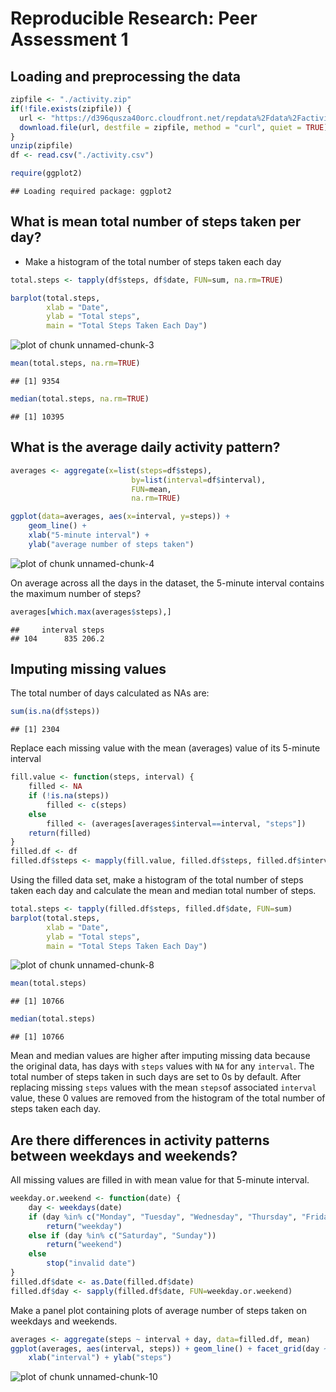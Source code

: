 # Reproducible Research: Peer Assessment 1



## Loading and preprocessing the data


```r
zipfile <- "./activity.zip"
if(!file.exists(zipfile)) {
  url <- "https://d396qusza40orc.cloudfront.net/repdata%2Fdata%2Factivity.zip"
  download.file(url, destfile = zipfile, method = "curl", quiet = TRUE)
}
unzip(zipfile)
df <- read.csv("./activity.csv")

require(ggplot2)
```

```
## Loading required package: ggplot2
```

## What is mean total number of steps taken per day?
* Make a histogram of the total number of steps taken each day


```r
total.steps <- tapply(df$steps, df$date, FUN=sum, na.rm=TRUE)

barplot(total.steps,
        xlab = "Date",
        ylab = "Total steps", 
        main = "Total Steps Taken Each Day")
```

![plot of chunk unnamed-chunk-3](figure/unnamed-chunk-3.png) 

```r
mean(total.steps, na.rm=TRUE)
```

```
## [1] 9354
```

```r
median(total.steps, na.rm=TRUE)
```

```
## [1] 10395
```

## What is the average daily activity pattern?


```r
averages <- aggregate(x=list(steps=df$steps), 
                           by=list(interval=df$interval),
                           FUN=mean, 
                           na.rm=TRUE)

ggplot(data=averages, aes(x=interval, y=steps)) +
    geom_line() +
    xlab("5-minute interval") +
    ylab("average number of steps taken")
```

![plot of chunk unnamed-chunk-4](figure/unnamed-chunk-4.png) 

On average across all the days in the dataset, the 5-minute interval contains
the maximum number of steps?


```r
averages[which.max(averages$steps),]
```

```
##     interval steps
## 104      835 206.2
```

## Imputing missing values
The total number of days calculated as NAs are:

```r
sum(is.na(df$steps))
```

```
## [1] 2304
```

Replace each missing value with the mean (averages) value of its 5-minute interval


```r
fill.value <- function(steps, interval) {
    filled <- NA
    if (!is.na(steps))
        filled <- c(steps)
    else
        filled <- (averages[averages$interval==interval, "steps"])
    return(filled)
}
filled.df <- df
filled.df$steps <- mapply(fill.value, filled.df$steps, filled.df$interval)
```

Using the filled data set, make a histogram of the total number of steps taken each day and calculate the mean and median total number of steps.


```r
total.steps <- tapply(filled.df$steps, filled.df$date, FUN=sum)
barplot(total.steps,
        xlab = "Date",
        ylab = "Total steps", 
        main = "Total Steps Taken Each Day")
```

![plot of chunk unnamed-chunk-8](figure/unnamed-chunk-8.png) 

```r
mean(total.steps)
```

```
## [1] 10766
```

```r
median(total.steps)
```

```
## [1] 10766
```

Mean and median values are higher after imputing missing data because the original data, has days with `steps` values with `NA` for any `interval`. The total number of steps taken in such days are set to 0s by default. After replacing missing `steps` values with the mean `steps`of associated `interval` value, these 0 values are removed from the histogram of the total number of steps taken each day.

## Are there differences in activity patterns between weekdays and weekends?
All missing values are filled in with mean value for that 5-minute
interval.


```r
weekday.or.weekend <- function(date) {
    day <- weekdays(date)
    if (day %in% c("Monday", "Tuesday", "Wednesday", "Thursday", "Friday"))
        return("weekday")
    else if (day %in% c("Saturday", "Sunday"))
        return("weekend")
    else
        stop("invalid date")
}
filled.df$date <- as.Date(filled.df$date)
filled.df$day <- sapply(filled.df$date, FUN=weekday.or.weekend)
```

Make a panel plot containing plots of average number of steps taken
on weekdays and weekends.


```r
averages <- aggregate(steps ~ interval + day, data=filled.df, mean)
ggplot(averages, aes(interval, steps)) + geom_line() + facet_grid(day ~ .) +
    xlab("interval") + ylab("steps")
```

![plot of chunk unnamed-chunk-10](figure/unnamed-chunk-10.png) 
